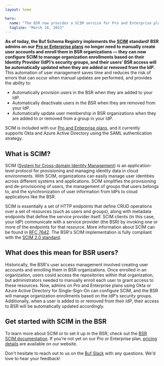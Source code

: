 ```yaml
---
layout: home

hero:
  name: "The BSR now provides a SCIM service for Pro and Enterprise plans"
  tagline: "March 16, 2023"
---
```


**As of today, the Buf Schema Registry implements the** [**SCIM**](http://www.simplecloud.info/) **standard! BSR admins on our** [**Pro or Enterprise plans**](https://buf.build/pricing/) **no longer need to manually create user accounts and enroll them in BSR organizations — they can now configure SCIM to manage organization enrollments based on their Identity Provider (IdP)’s security groups, and their users’ BSR access will be automatically updated when they are added or removed from the IdP.** This automation of user management saves time and reduces the risk of errors that can occur when manual updates are performed, and provides the ability to:

- Automatically provision users in the BSR when they are added to your IdP.
- Automatically deactivate users in the BSR when they are removed from your IdP.
- Automatically update user membership in BSR organizations when they are added to or removed from a group in your IdP.

SCIM is included with our [Pro and Enterprise plans](https://buf.build/pricing/), and it currently supports Okta and Azure Active Directory using the SAML authentication strategy.

## What is SCIM?

SCIM ([System for Cross-domain Identity Management](http://www.simplecloud.info/)) is an application-level protocol for provisioning and managing identity data in cloud environments. With SCIM, organizations can easily manage user identities across different systems and applications. SCIM simplifies the provisioning and de-provisioning of users, the management of groups that users belongs to, and the synchronization of user information from IdPs to cloud applications like the BSR.

SCIM is essentially a set of HTTP endpoints that define CRUD operations over a set of resources (such as users and groups), along with metadata endpoints that define the service provider itself. SCIM clients (in this case, your IdP) communicate with a service provider (the BSR) by invoking one or more of the endpoints for that resource. More information about SCIM can be found in [RFC 7642](https://www.rfc-editor.org/rfc/rfc7642). The BSR's SCIM implementation is fully compliant with the [SCIM 2.0 standard](https://www.simplecloud.info/#Specification).

## What does this mean for BSR users?

Historically, the BSR's user access management involved creating user accounts and enrolling them in BSR organizations. Once enrolled in an organization, users could access the repositories within that organization, but administrators needed to manually enroll each user to grant access to these resources. Now, admins on Pro and Enterprise plans using Okta or Azure Active Directory for Single-Sign-On can configure SCIM, and the BSR will manage organization enrollments based on the IdP’s security groups. Additionally, when a user is added to or removed from their IdP, their access to BSR will be automatically updated accordingly.

## Get started with SCIM in the BSR

To learn more about SCIM or to set it up in the BSR, check out the [BSR SCIM documentation](/docs/bsr/admin/instance/scim/overview/index.md). If you’re not yet on our Pro or Enterprise plan, [pricing details](https://buf.build/pricing/) are available on our website.

Don't hesitate to reach out to us on the [Buf Slack](https://buf.build/b/slack/) with any questions. We'd love to hear your feedback!

